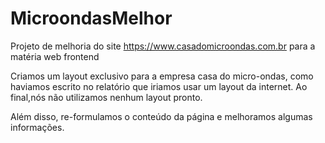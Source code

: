 # MicroondasMelhor
Projeto de melhoria do site https://www.casadomicroondas.com.br para a matéria web frontend 

Criamos um layout exclusivo para a empresa casa do micro-ondas, como haviamos escrito no relatório que iriamos usar um layout da internet. Ao final,nós não utilizamos nenhum layout pronto.

Além disso, re-formulamos o conteúdo da página e melhoramos algumas informações.

